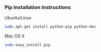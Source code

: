 ### Pip Installation Instructions

Ubuntu/Linux

```bash
sudo apt-get install python-pip python-dev
```

Mac OS X

```bash
sudo easy_install pip
```
